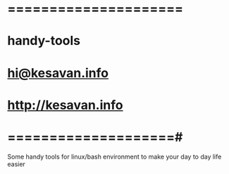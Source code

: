 # =====================
# handy-tools         #
# hi@kesavan.info     #
# http://kesavan.info #
# ====================#   

Some handy tools for linux/bash environment to make your day to day life easier


